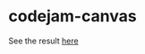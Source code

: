 # codejam-canvas

See the result [here](https://lorddetson.github.io/codejam-canvas/codejam-canvas/index.html)
